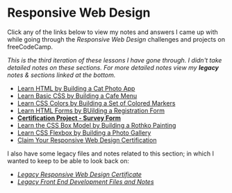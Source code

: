# Responsive Web Design

Click any of the links below to view my notes and answers I came up with while going through the _Responsive Web Design_ challenges and projects on freeCodeCamp.

*This is the third iteration of these lessons I have gone through. I didn't take detailed notes on these sections. For more detailed notes view my **legacy** notes & sections linked at the bottom.*

- [Learn HTML by Building a Cat Photo App](./1.%20Learn%20HTML%20by%20Building%20a%20Cat%20Photo%20App.md#learn-html-by-building-a-cat-photo-app)
- [Learn Basic CSS by Building a Cafe Menu](./2.%20Learn%20Basic%20CSS%20by%20Building%20a%20Cafe%20Menu.md#learn-basic-css-by-building-a-cafe-menu)
- [Learn CSS Colors by Building a Set of Colored Markers](./3.%20Learn%20CSS%20Colors%20by%20Building%20a%20Set%20of%20Colored%20markers.md#learn-css-colors-by-building-a-set-of-colored-markers)
- [Learn HTML Forms by BUilding a Registration Form](./4.%20Learn%20HTML%20Forms%20by%20Building%20a%20Registration%20Form.md#learn-html-forms-by-building-a-registration-form)
- **[Certification Project - Survey Form](5.%20Certification%20Project%20-%20Survey%20Form.md#survey-form)**
- [Learn the CSS Box Model by Building a Rothko Painting](./6.%20Learn%20the%20CSS%20Box%20Model%20by%20Building%20a%20Rothko%20Painting.md#learn-the-css-box-model-by-building-a-rothko-painting)
- [Learn CSS Flexbox by Building a Photo Gallery](./7.%20Learn%20CSS%20Flexbox%20by%20Building%20a%20Photo%20Gallery.md#-learn-css-flexbox-by-building-a-photo-gallery)
- [Claim Your Responsive Web Design Certification]()

I also have some legacy files and notes related to this section; in which I wanted to keep to be able to look back on:

- _[Legacy Responsive Web Design Certificate](./Legacy%20Responsive%20Web%20Design#legacy-responsive-web-design#legacy-responsive-web-design)_
- _[Legacy Front End Development Files and Notes](./Legacy%20Front%20End%20Development%20Files%20and%20Notes/cat-photo-app#cat-photo-app)_
